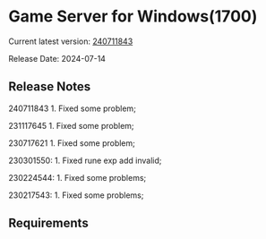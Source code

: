 Game Server for Windows(1700)
===============
Current latest version: [240711843](https://github.com/amusegame/v1700/releases/download/240711843/v1700-240711843.github.7z)

Release Date: 2024-07-14

Release Notes
-----------------------------------
240711843
	1. Fixed some problem; 

231117645
	1. Fixed some problem; 

230717621
	1. Fixed some problem; 

230301550:
	1. Fixed rune exp add invalid;

230224544:
	1. Fixed some problems;

230217543:
	1. Fixed some problems; 


Requirements
-----------------------------------
